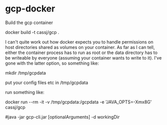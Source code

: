 # gcp-docker

Build the gcp container

docker build -t cassj/gcp .

I can't quite work out how docker expects you to handle permissions on host directories shared as volumes
on your container. As far as I can tell, either the container process has to run as root or the data directory
has to be writeable by everyone (assuming your container wants to write to it). I've gone with the latter option, so something like:

   mkdir /tmp/gcpdata

put your config files etc in /tmp/gcpdata

run something like:
 
  docker run --rm -it -v /tmp/gcpdata:/gcpdata  -e 'JAVA_OPTS=-Xmx8G' cassj/gcp 



#java -jar gcp-cli.jar [optionalArguments] -d workingDir

